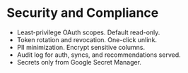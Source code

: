 # Security and Compliance

- Least-privilege OAuth scopes. Default read-only.
- Token rotation and revocation. One-click unlink.
- PII minimization. Encrypt sensitive columns.
- Audit log for auth, syncs, and recommendations served.
- Secrets only from Google Secret Manager.
